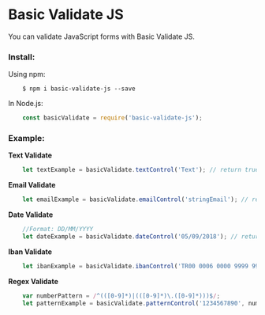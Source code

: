 # Basic Validate JS
You can validate JavaScript forms with Basic Validate JS.

### Install:

Using npm:

```shell
    $ npm i basic-validate-js --save
```

In Node.js:
```javascript   
    const basicValidate = require('basic-validate-js'); 
```

### Example:

**Text Validate**

```javascript
    let textExample = basicValidate.textControl('Text'); // return true or false
```

**Email Validate**

```javascript
    let emailExample = basicValidate.emailControl('stringEmail'); // return true or false 
```

**Date Validate**

```javascript
    //Format: DD/MM/YYYY
    let dateExample = basicValidate.dateControl('05/09/2018'); // return true or false     
```

**Iban Validate**

```javascript
    let ibanExample = basicValidate.ibanControl('TR00 0006 0000 9999 9999 99'); // return true or false  
```

**Regex Validate**

```javascript
    var numberPattern = /^(([0-9]*)|(([0-9]*)\.([0-9]*)))$/;
    let patternExample = basicValidate.patternControl('1234567890', numberPattern); // return true or false  
```